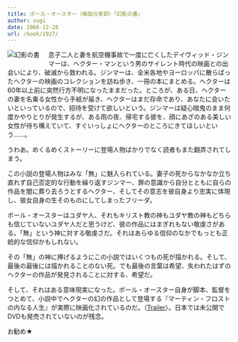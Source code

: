 ```yaml
---
title: ポール・オースター（柴田元幸訳）『幻影の書』
author: sugi
date: 2008-12-28
url: /book/1927/
---
```

<a href="http://www.amazon.co.jp/exec/obidos/ASIN/4105217127/chezsugi-22/ref=nosim/" name="amazletlink" target="_blank"><img src="http://i0.wp.com/ecx.images-amazon.com/images/I/51n6QcBmd-L._SL160_.jpg?w=660" alt="幻影の書" class="alignleft" style="float: left; margin: 0 20px 20px 0;"  data-recalc-dims="1" /></a>

息子二人と妻を航空機事故で一度に亡くしたデイヴィッド・ジンマーは、ヘクター・マンという男のサイレント時代の映画との出会いにより、破滅から救われる。ジンマーは、全米各地やヨーロッパに散らばったヘクターの映画のコレクションを訪ね歩き、一冊の本にまとめる。ヘクターは60年以上前に突然行方不明になったままだった。ところが、ある日、ヘクターの妻を名乗る女性から手紙が届き、ヘクターはまだ存命であり、あなたに会いたいといっているので、招待を受けて欲しいという。ジンマーは疑心暗鬼のまま何度かやりとりが発生するが、ある雨の夜、帰宅する彼を、顔にあざのある美しい女性が待ち構えていて、すぐいっしょにヘクターのところにきてほしいという......。

うわあ。めくるめくストーリーに登場人物ばかりでなく読者もまた翻弄されてしまう。

この小説の登場人物はみな「無」に魅入られている。妻子の死からなかなか立ち直れず自己否定的な行動を繰り返すジンマー、罪の意識から自分とともに自らの作品を闇に葬り去ろうとするヘクター、そしてその意志を彼自身より忠実に体現し、彼女自身の生そのものにしてしまったフリーダ。

ポール・オースターはユダヤ人、それもキリスト教の神もユダヤ教の神もどちらも信じていないユダヤ人だと思うけど、彼の作品にはまぎれもない敬虔さがある。「無」という神に対する敬虔さだ。それはあらゆる信仰のなかでもっとも正統的な信仰かもしれない。

その「無」の神に捧げるようにこの小説ではいくつもの死が描かれる。そして、最後の最後には描かれることのない死。でも最後の言葉は希望、失われたはずのヘクターの作品が発見されることに対する、希望だ。

そして、それはある意味現実になった。ポール・オースター自身が脚本、監督をつとめて、小説中でヘクターの幻の作品として登場する『マーティン・フロストの内なる人生』が実際に映画化されているのだ。（[Trailer][1]）。日本では未公開でDVDも発売されていないのが残念。

お勧め★


 [1]: http://jp.youtube.com/watch?v=aCbN7KC36YY
